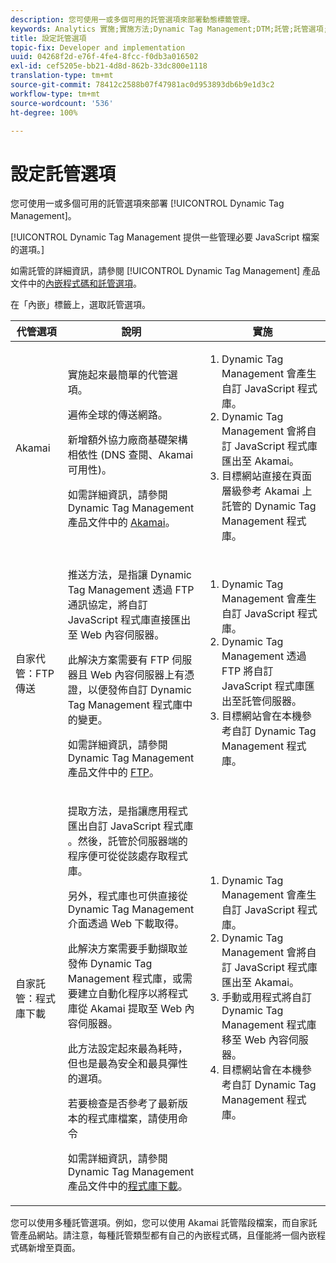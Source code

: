```yaml
---
description: 您可使用一或多個可用的託管選項來部署動態標籤管理。
keywords: Analytics 實施;實施方法;Dynamic Tag Management;DTM;託管;託管選項;Akamai;自家託管;自家託管;FTP 傳送;FTP 託管;程式庫下載
title: 設定託管選項
topic-fix: Developer and implementation
uuid: 04268f2d-e76f-4fe4-8fcc-f0db3a016502
exl-id: cef5205e-bb21-4d8d-862b-33dc800e1118
translation-type: tm+mt
source-git-commit: 78412c2588b07f47981ac0d953893db6b9e1d3c2
workflow-type: tm+mt
source-wordcount: '536'
ht-degree: 100%

---
```


# 設定託管選項

您可使用一或多個可用的託管選項來部署 [!UICONTROL Dynamic Tag Management]。

[!UICONTROL Dynamic Tag Management 提供一些管理必要 JavaScript 檔案的選項。]

如需託管的詳細資訊，請參閱 [!UICONTROL Dynamic Tag Management] 產品文件中的[內嵌程式碼和託管選項](https://docs.adobe.com/content/help/zh-Hant/dtm/using/client-side/client-side-information.html)。

在「內嵌」標籤上，選取託管選項。

<table id="table_229298207DB64838B6F2477DFFAE073F"> 
 <thead> 
  <tr> 
   <th colname="col1" class="entry"> 代管選項 </th> 
   <th colname="col2" class="entry"> 說明 </th> 
   <th colname="col3" class="entry"> 實施 </th> 
  </tr> 
 </thead>
 <tbody> 
  <tr> 
   <td colname="col1"> <p>Akamai </p> </td> 
   <td colname="col2"> <p> 實施起來最簡單的代管選項。 </p> <p>遍佈全球的傳送網路。 </p> <p>新增額外協力廠商基礎架構相依性 (DNS 查閱、Akamai 可用性)。 </p> <p>如需詳細資訊，請參閱 Dynamic Tag Management 產品文件中的 <a href="https://docs.adobe.com/content/help/zh-Hant/dtm/using/client-side/deployment.html#concept_722B01555D0441ACBB052BC34DC5B67D">Akamai</a>。 </p> </td> 
   <td colname="col3"> 
    <ol id="ol_EF148EF091A645B3962B084963B3C0B0"> 
     <li id="li_7ECE0C331EEE4907A563D581DF1DFEFE">Dynamic Tag Management 會產生自訂 JavaScript 程式庫。 </li> 
     <li id="li_8E2C858290EF4665B2F45ACAFA121CB3">Dynamic Tag Management 會將自訂 JavaScript 程式庫匯出至 Akamai。 </li> 
     <li id="li_CE88B10B6E844A56BBB8C575A9363BA9">目標網站直接在頁面層級參考 Akamai 上託管的 Dynamic Tag Management 程式庫。 </li> 
    </ol> </td> 
  </tr> 
  <tr> 
   <td colname="col1"> 自家代管：FTP 傳送 </td> 
   <td colname="col2"> <p><span class="term">推送</span>方法，是指讓 Dynamic Tag Management 透過 FTP 通訊協定，將自訂 JavaScript 程式庫直接匯出至 Web 內容伺服器。 </p> <p>此解決方案需要有 FTP 伺服器且 Web 內容伺服器上有憑證，以便發佈自訂 Dynamic Tag Management 程式庫中的變更。 </p> <p>如需詳細資訊，請參閱 Dynamic Tag Management 產品文件中的 <a href="https://docs.adobe.com/help/zh-Hant/dtm/using/client-side/deployment.html#task_A7B37CB2C89941A4A4D1F9AF06FC493D">FTP</a>。 </p> </td> 
   <td colname="col3"> 
    <ol id="ol_60348F9C991D4F2B9457006B0F98C834"> 
     <li id="li_24A141C3C7074BF9897C022A22CAE78C">Dynamic Tag Management 會產生自訂 JavaScript 程式庫。 </li> 
     <li id="li_E1E0843060F7447E853EA416A0B033BE">Dynamic Tag Management 透過 FTP 將自訂 JavaScript 程式庫匯出至託管伺服器。 </li> 
     <li id="li_EAF5D2ABD03B4911A0CFA464AD8791CE">目標網站會在本機參考自訂 Dynamic Tag Management 程式庫。 </li> 
    </ol> </td> 
  </tr> 
  <tr> 
   <td colname="col1"> 自家託管：程式庫下載 </td> 
   <td colname="col2"> <p><span class="term">提取</span>方法，是指讓應用程式匯出自訂 JavaScript 程式庫 <!-- to Amazon S3-->。然後，託管於伺服器端的程序便可從從該處存取程式庫。 </p> <p>另外，程式庫也可供直接從 Dynamic Tag Management 介面透過 Web 下載取得。 </p> <p>此解決方案需要手動擷取並發佈 Dynamic Tag Management 程式庫，或需要建立自動化程序以將程式庫從 Akamai 提取至 Web 內容伺服器。 </p> <p>此方法設定起來最為耗時，但也是最為安全和最具彈性的選項。 </p> <p>若要檢查是否參考了最新版本的程式庫檔案，請使用命令 </p> <p>如需詳細資訊，請參閱 Dynamic Tag Management 產品文件中的<a href="https://docs.adobe.com/content/help/zh-Hant/dtm/using/client-side/deployment.html#task_B7A42F3B1D3E4B71B0BADD17C181F22A">程式庫下載</a>。 </p> </td> 
   <td colname="col3"> 
    <ol id="ol_F40B721306FE473496BD657262DFD585"> 
     <li id="li_4EA4D6B555CE4E9CA476C7550C18C061">Dynamic Tag Management 會產生自訂 JavaScript 程式庫。 </li> 
     <li id="li_BA40EBD7AD1546F29D8A209034D06477">Dynamic Tag Management 會將自訂 JavaScript 程式庫匯出至 Akamai。 </li> 
     <li id="li_E107E69E386A40F3B067F9991C2979AF">手動或用程式將自訂 Dynamic Tag Management 程式庫移至 Web 內容伺服器。 </li> 
     <li id="li_0809038453B544168A20CE09D7E5AC59">目標網站會在本機參考自訂 Dynamic Tag Management 程式庫。 </li> 
    </ol> </td> 
  </tr> 
 </tbody> 
</table>

您可以使用多種託管選項。例如，您可以使用 Akamai 託管階段檔案，而自家託管產品網站。請注意，每種託管類型都有自己的內嵌程式碼，且僅能將一個內嵌程式碼新增至頁面。
